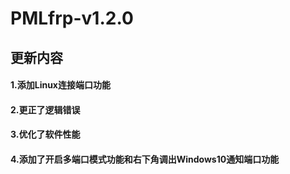 # PMLfrp-v1.2.0
## 更新内容
#### 1.添加Linux连接端口功能  
#### 2.更正了逻辑错误
#### 3.优化了软件性能
#### 4.添加了开启多端口模式功能和右下角调出Windows10通知端口功能
